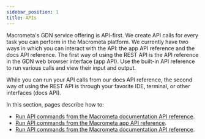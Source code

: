 ```yaml
---
sidebar_position: 1
title: APIs
---
```


Macrometa's GDN service offering is API-first. We create API calls for every task you can perform in the Macrometa platform.
We currently have two ways in which you can interact with the API: the app API reference and the docs API reference.
The first way of using the REST API is the API reference in the GDN web browser interface (app API). Use the built-in API reference to run various calls and view their input and output.

While you can run your API calls from our docs API reference, the second way of using the REST API is through your favorite IDE, terminal, or other interfaces (docs API). 

In this section, pages describe how to:

- [Run API commands from the Macrometa documentation API reference](run-api-commands-docs.md).
- [Run API commands from the Macrometa app API reference](run-api-commands-app.md).
- [Run API commands from the Macrometa documentation API reference](run-api-commands-docs.md).
